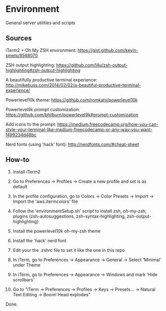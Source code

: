 # Environment
General server utilities and scripts

## Sources

iTerm2 + Oh My ZSH environment: https://gist.github.com/kevin-smets/8568070

ZSH output highlighting: https://github.com/l4u/zsh-output-highlighting#zsh-output-highlighting

A beautifully productive terminal experience: http://mikebuss.com/2014/02/02/a-beautiful-productive-terminal-experience/

Powerlevel10k theme: https://github.com/romkatv/powerlevel10k

Powerlevel9k prompt customization: https://github.com/bhilburn/powerlevel9k#prompt-customization

Add icons to the prompt: https://medium.freecodecamp.org/how-you-can-style-your-terminal-like-medium-freecodecamp-or-any-way-you-want-f499234d48bc

Nerd fonts (using 'hack' font): http://nerdfonts.com/#cheat-sheet

## How-to

1. Install iTerm2

2. Go to Preferences -> Profiles -> Create a new profile and set is as default

3. In the profile configuration, go to Colors -> Color Presets -> Import -> Import the 'aws.itermcolors' file

4. Follow the 'environmentSetup.sh' script to install zsh, oh-my-zsh, plugins (zsh-autosuggestions, zsh-syntax-highlighting, zsh-output-highlighting)

5. Install the powerlevel10k oh-my-zsh theme

6. Install the 'hack' nerd font

7. Edit your the .zshrc file to set it like the one in this repo

8. In iTerm, go to Preferences -> Appearance -> General -> Select 'Minimal' under Theme

9. In iTerm, go to Preferences -> Appearance -> Windows and mark 'Hide scrollbars'

10. Go to "iTerm → Preferences → Profiles → Keys → Presets... → Natural Text Editing → Boom! Head explodes"

Done.
